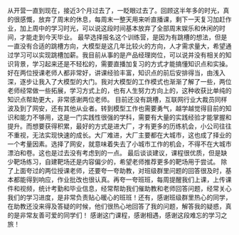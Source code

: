 从开营一直到现在，接近3个月过去了，一眨眼过去了。回顾这半年多的时光，真的很感慨，放弃了周末的休息，每周末一整天用来听直播课，剩下一天复习加赶作业，加上周中的学习时光，可以说这段时间基本放弃了全部周末娱乐和休闲的时间，才能走到今天毕业。
最早选择报名这个训练营，是因为有跳槽的想法，但是一直没有合适的跳槽方向，大模型是这几年比较火的方向，人才需求量大，希望通过学习可以实现跳槽加薪。我目前从事的是产品经理岗位，可以说并没有相关的知识背景，学习起来还是不轻松的，需要直播加复习的方式才能搞懂知识点和实操。
好在两位授课老师人都非常好，讲课经验丰富，知识点的前后安排得当，由浅入深，逐步让我入了大模型的大门。我对大模型的工作模式也渐渐了解了一些，两位老师经常做一些拓展，学习方式上的，也有人生努力方向上的，这种收获比单纯的知识点帮助更大，非常感谢两位老师。
目前还没有跳槽，互联网行业大裁员同样波及到了网安，还有其他从业者。转到模型工作也需要勇气，越学越觉得目前的知识和能力不够用，这是一门实践性很强的学科，需要有大量的实践经验才能掌握和提升。而想要获得积累，最好的方式是进大厂，才有更多的历练机会，小公司往往不重视，无法实现快速的成长。大厂难进，大厂主要都在大城市，这也成了择业的一个考量因素。选择了网安，就意味着失去了小城市工作的机会，不得不在大城市漂泊和卷。这也是过去没有考虑到的一点。
最后谈谈建议，课程很优质，但是缺少靶场练习，自建靶场还是内容偏少的，希望老师推荐更多的靶场用于尝试。
除了上面夸过的两位授课老师，还要夸一夸助教，对班级群里问题的回答很及时，基本都能得到响应，作业批改也很认真。再夸一夸班班，每周提醒我们上课，上传课件和视频，统计考勤和毕业信息，经常帮助我们催助教和老师回答问题，经常关心我们的学习进度，是非常负责贴心暖心的班班！还有，感谢班级群里热心的同学，在助教还没来得及答疑的时候，他们很热心地回答了我的问题，解答我的疑惑，真的是非常友善可爱的同学们！
感谢这门课程，感谢相遇，感谢这段难忘的学习之旅！
